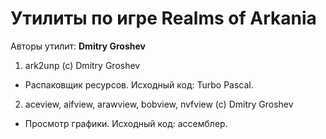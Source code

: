 ﻿# Утилиты по игре Realms of Arkania

Авторы утилит: **Dmitry Groshev**

1. ark2unp (c) Dmitry Groshev
 * Распаковщик ресурсов. Исходный код: Turbo Pascal.

2. aceview, aifview, arawview, bobview, nvfview (c) Dmitry Groshev
 * Просмотр графики. Исходный код: ассемблер.


